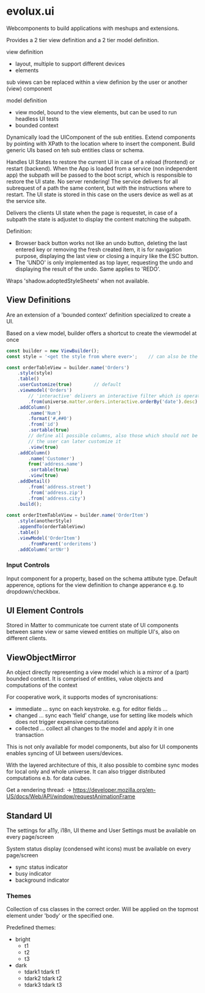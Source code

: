 evolux.ui
=========

Webcomponents to build applications with meshups and extensions. 

Provides a 2 tier view definition and a 2 tier model definition.

view definition
- layout, multiple to support different devices
- elements

sub views can be replaced within a view definion by the user or another (view) component

model definition
- view model, bound to the view elements, but can be used to run headless UI tests
- bounded context

Dynamically load the UIComponent of the sub entities.
Extend components by pointing with XPath to the location where to insert the component.
Build generic UIs based on teh sub entities class or schema.

Handles UI States to restore the current UI in case of a reload (frontend) or restart (backend).
When the App is loaded from a service (non independent app) the subpath will be passed to the boot script, which
is responsible to restore the UI state. No server rendering!
The service delivers for all subrequest of a path the same content, but with the instructions where to restart.
The UI state is stored in this case on the users device as well as at the service site. 

Delivers the clients UI state when the page is requestet, in case of a subpath the state is adjustet to display the
content matching the subpath.

Definition: 
- Browser back button works not like an undo button, deleting the last entered key or removing the 
fresh created item, it is for navigation purpose, displaying the last view or closing a inquiry like the ESC button.
- The 'UNDO' is only implemented as top layer, requesting the undo and displaying the result of the undo. Same applies to 'REDO'.

Wraps 'shadow.adoptedStyleSheets' when not available.

## View Definitions
Are an extension of a 'bounded context' definition specialized to create a UI.

Based on a view model, builder offers a shortcut to create the viewmodel at once

````js
const builder = new ViewBuilder();
const style = '<get the style from where ever>';    // can also be the result of StyleBuilder

const orderTableView = builder.name('Orders')
    .style(style)
    .table()
    .userCustomize(true)        // default
    .viewmodel('Orders')
        // 'interactive' delivers an interactive filter which is operated by the table
        .from(universe.matter.orders.interactive.orderBy('date').desc)    
    .addColumn()
        .name('Num')
        .format('#,##0')
        .from('id')
        .sortable(true)
        // define all possible columns, also those which should not be displayed by default --> .view(false)
        // the user can later customize it
        .view(true)             
    .addColumn()
        .name('Customer')
        from('address.name')
        .sortable(true)
        .view(true)
    .addDetail()
        .from('address.street')
        .from('address.zip')
        .from('address.city')
    .build();
    
const orderItemTableView = builder.name('OrderItem')
    .style(anotherStyle)
    .appendTo(orderTableView)
    .table()
    .viewModel('OrderItem')
        .fromParent('orderitems')
    .addColumn('artNr')

````

### Input Controls
Input component for a property, based on the schema attibute type. 
Default apperence, options for the view definition to change apperance e.g. to dropdown/checkbox.

## UI Element Controls
Stored in Matter to communicate toe current state of UI components between same view or same viewed entities on
multiple UI's, also on different clients.

## ViewObjectMirror
An object directly representing a view model which is a mirror of a (part) bounded context. It is comprised 
of entities, value objects and computations of the context

For cooperative work, it supports modes of syncronisations:
- immediate ... sync on each keystroke. e.g. for editor fields ...
- changed   ... sync each 'field' change, use for setting like models which does not trigger expensive computations
- collected ... collect all changes to the model and apply it in one transaction

This is not only available for model components, but also for UI components enables syncing of UI between users/devices.

With the layered architecture of this, it also possible to combine sync modes for local only and whole universe.
It can also trigger distributed computations e.b. for data cubes.

Get a rendering thread:
-> https://developer.mozilla.org/en-US/docs/Web/API/window/requestAnimationFrame 

## Standard UI
The settings for a11y, i18n, UI theme and User Settings must be available on every page/screen

System status display (condensed wiht icons) must be available on every page/screen
- sync status indicator
- busy indicator
- background indicator

### Themes
Collection of css classes in the correct order. Will be applied on the topmost element under 'body' or the
specified one.

Predefined themes:
- bright
    - t1
    - t2
    - t3
- dark
    - tdark1 tdark t1
    - tdark2 tdark t2
    - tdark3 tdark t3

